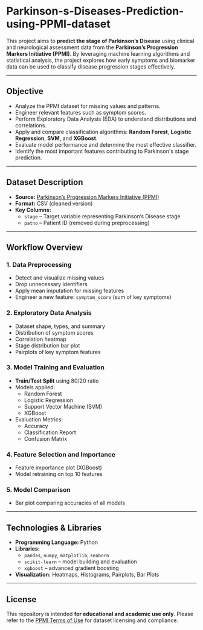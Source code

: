 # Parkinson-s-Diseases-Prediction-using-PPMI-dataset

This project aims to **predict the stage of Parkinson’s Disease** using clinical and neurological assessment data from the **Parkinson’s Progression Markers Initiative (PPMI)**. By leveraging machine learning algorithms and statistical analysis, the project explores how early symptoms and biomarker data can be used to classify disease progression stages effectively.

---

##  Objective

- Analyze the PPMI dataset for missing values and patterns.
- Engineer relevant features such as symptom scores.
- Perform Exploratory Data Analysis (EDA) to understand distributions and correlations.
- Apply and compare classification algorithms: **Random Forest**, **Logistic Regression**, **SVM**, and **XGBoost**.
- Evaluate model performance and determine the most effective classifier.
- Identify the most important features contributing to Parkinson's stage prediction.

---

##  Dataset Description

- **Source:** [Parkinson’s Progression Markers Initiative (PPMI)](https://www.ppmi-info.org/)
- **Format:** CSV (cleaned version)
- **Key Columns:**
  - `stage` – Target variable representing Parkinson’s Disease stage
  - `patno` – Patient ID (removed during preprocessing)

---

##  Workflow Overview

### 1.  Data Preprocessing
- Detect and visualize missing values
- Drop unnecessary identifiers
- Apply mean imputation for missing features
- Engineer a new feature: `symptom_score` (sum of key symptoms)

### 2.  Exploratory Data Analysis
- Dataset shape, types, and summary
- Distribution of symptom scores
- Correlation heatmap
- Stage distribution bar plot
- Pairplots of key symptom features

### 3.  Model Training and Evaluation
- **Train/Test Split** using 80/20 ratio
- Models applied:
  - Random Forest
  - Logistic Regression
  - Support Vector Machine (SVM)
  - XGBoost
- Evaluation Metrics:
  - Accuracy
  - Classification Report
  - Confusion Matrix

### 4.  Feature Selection and Importance
- Feature importance plot (XGBoost)
- Model retraining on top 10 features

### 5.  Model Comparison
- Bar plot comparing accuracies of all models
---

##  Technologies & Libraries

- **Programming Language:** Python
- **Libraries:**
  - `pandas`, `numpy`, `matplotlib`, `seaborn`
  - `scikit-learn` – model building and evaluation
  - `xgboost` – advanced gradient boosting
- **Visualization:** Heatmaps, Histograms, Pairplots, Bar Plots

---

##  License

This repository is intended **for educational and academic use only**. Please refer to the [PPMI Terms of Use](https://www.ppmi-info.org/access-data-specimens/download-data/) for dataset licensing and compliance.

